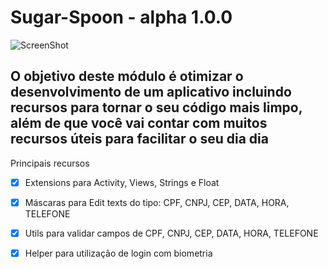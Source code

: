 # Sugar-Spoon - alpha 1.0.0
![ScreenShot](https://raw.github.com/evd-evanss/sugar-spoon/master/sugar-spoon.png)

## O objetivo deste módulo é otimizar o desenvolvimento de um aplicativo incluindo recursos para tornar o seu código mais limpo, além de que você vai contar com muitos recursos úteis para facilitar o seu dia dia

Principais recursos
- [X] Extensions para Activity, Views, Strings e Float
- [X] Máscaras para Edit texts do tipo: CPF, CNPJ, CEP, DATA, HORA, TELEFONE
- [X] Utils para validar campos de CPF, CNPJ, CEP, DATA, HORA, TELEFONE
- [X] Helper para utilização de login com biometria


